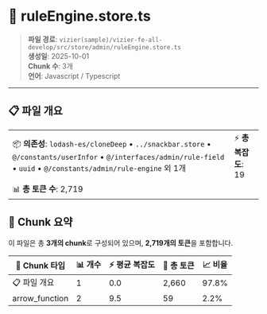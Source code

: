 # 📄 ruleEngine.store.ts

> **파일 경로**: `vizier(sample)/vizier-fe-all-develop/src/store/admin/ruleEngine.store.ts`  
> **생성일**: 2025-10-01  
> **Chunk 수**: 3개  
> **언어**: Javascript / Typescript
---


## 📋 파일 개요

| | |
|--|--|
| 📦 **의존성**: `lodash-es/cloneDeep` • `../snackbar.store` • `@/constants/userInfor` • `@/interfaces/admin/rule-field` • `uuid` • `@/constants/admin/rule-engine` 외 1개 | ⚡ **총 복잡도**: 19 |
| 📊 **총 토큰 수**: 2,719 |  |






## 🧩 Chunk 요약

이 파일은 총 **3개의 chunk**로 구성되어 있으며, **2,719개의 토큰**을 포함합니다.

| 🧩 Chunk 타입 | 📊 개수 | ⚡ 평균 복잡도 | 📝 총 토큰 | 📈 비율 |
|---------------|--------|-------------|----------|--------|
| 📋 파일 개요 | 1 | 0.0 | 2,660 | 97.8% |
| arrow_function | 2 | 9.5 | 59 | 2.2% |

